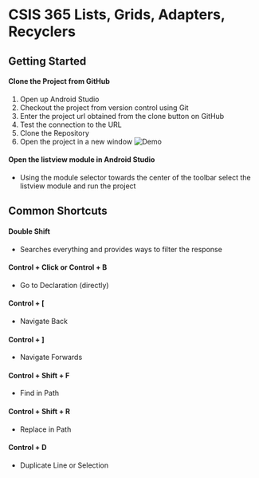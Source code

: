 # CSIS 365 Lists, Grids, Adapters, Recyclers

## Getting Started

#### Clone the Project from GitHub
1. Open up Android Studio
2. Checkout the project from version control using Git
3. Enter the project url obtained from the clone button on GitHub
4. Test the connection to the URL
5. Clone the Repository
6. Open the project in a new window
![Demo](samples/gettingstarted/CheckoutVCSGithub.gif)

#### Open the listview module in Android Studio
- Using the module selector towards the center of the toolbar select the listview module and run the project

## Common Shortcuts

#### Double Shift
- Searches everything and provides ways to filter the response

#### Control + Click or Control + B
- Go to Declaration (directly)

#### Control + [
- Navigate Back

#### Control + ]
- Navigate Forwards

#### Control + Shift + F
- Find in Path

#### Control + Shift + R
- Replace in Path

#### Control + D
- Duplicate Line or Selection